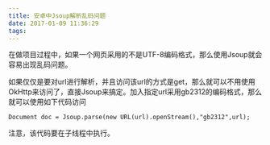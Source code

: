```yaml
---
title: 安卓中Jsoup解析乱码问题
date: 2017-01-09 11:36:29
tags:
---
```


在做项目过程中，如果一个网页采用的不是UTF-8编码格式，那么使用Jsoup就会容易出现乱码问题。

如果仅仅是要对url进行解析，并且访问该url的方式是get，那么就可以不用使用OkHttp来访问了，直接Jsoup来搞定。加入指定url采用gb2312的编码格式，那么就可以使用如下代码访问

```
Document doc = Jsoup.parse(new URL(url).openStream(),"gb2312",url);
```

注意，该代码要在子线程中执行。
